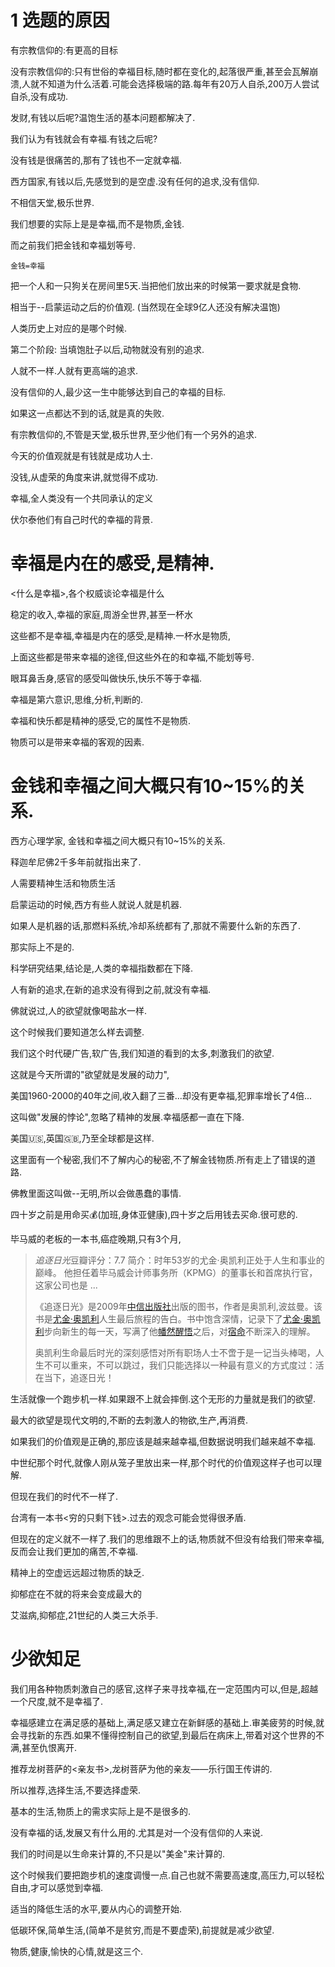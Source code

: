 # 1 选题的原因

有宗教信仰的:有更高的目标

没有宗教信仰的:只有世俗的幸福目标,随时都在变化的,起落很严重,甚至会瓦解崩溃,人就不知道为什么活着.可能会选择极端的路.每年有20万人自杀,200万人尝试自杀,没有成功.

发财,有钱以后呢?温饱生活的基本问题都解决了.

我们认为有钱就会有幸福.有钱之后呢?

没有钱是很痛苦的,那有了钱也不一定就幸福.

西方国家,有钱以后,先感觉到的是空虚.没有任何的追求,没有信仰.

不相信天堂,极乐世界.

我们想要的实际上是是幸福,而不是物质,金钱.

而之前我们把金钱和幸福划等号. 

```
金钱=幸福
```

把一个人和一只狗关在房间里5天.当把他们放出来的时候第一要求就是食物.

相当于--启蒙运动之后的价值观. (当然现在全球9亿人还没有解决温饱)

人类历史上对应的是哪个时候.

第二个阶段: 当填饱肚子以后,动物就没有别的追求.

人就不一样.人就有更高端的追求.

没有信仰的人,最少这一生中能够达到自己的幸福的目标.

如果这一点都达不到的话,就是真的失败.

有宗教信仰的,不管是天堂,极乐世界,至少他们有一个另外的追求.

今天的价值观就是有钱就是成功人士.

没钱,从虚荣的角度来讲,就觉得不成功.

幸福,全人类没有一个共同承认的定义

伏尔泰他们有自己时代的幸福的背景.

# 幸福是内在的感受,是精神.

<什么是幸福>,各个权威谈论幸福是什么

稳定的收入,幸福的家庭,周游全世界,甚至一杯水

这些都不是幸福,幸福是内在的感受,是精神.一杯水是物质,

上面这些都是带来幸福的途径,但这些外在的和幸福,不能划等号.

眼耳鼻舌身,感官的感受叫做快乐,快乐不等于幸福.

幸福是第六意识,思维,分析,判断的.

幸福和快乐都是精神的感受,它的属性不是物质.

物质可以是带来幸福的客观的因素.

# 金钱和幸福之间大概只有10~15%的关系.

西方心理学家, 金钱和幸福之间大概只有10~15%的关系.

释迦牟尼佛2千多年前就指出来了.

人需要精神生活和物质生活

启蒙运动的时候,西方有些人就说人就是机器.

如果人是机器的话,那燃料系统,冷却系统都有了,那就不需要什么新的东西了.

那实际上不是的.

科学研究结果,结论是,人类的幸福指数都在下降.

人有新的追求,在新的追求没有得到之前,就没有幸福.

佛就说过,人的欲望就像喝盐水一样.

这个时候我们要知道怎么样去调整.

我们这个时代硬广告,软广告,我们知道的看到的太多,刺激我们的欲望.

这就是今天所谓的"欲望就是发展的动力",

美国1960-2000的40年之间,收入翻了三番...却没有更幸福,犯罪率增长了4倍...

这叫做"发展的悖论",忽略了精神的发展.幸福感都一直在下降.

美国🇺🇸,英国🇬🇧,乃至全球都是这样.

这里面有一个秘密,我们不了解内心的秘密,不了解金钱物质.所有走上了错误的道路.

佛教里面这叫做--无明,所以会做愚蠢的事情.

四十岁之前是用命买💰(加班,身体亚健康),四十岁之后用钱去买命.很可悲的.

毕马威的老板的一本书,癌症晚期,只有3个月,

> *追逐日光*豆瓣评分：7.7 简介：时年53岁的尤金·奥凯利正处于人生和事业的巅峰。 他担任着毕马威会计师事务所（KPMG）的董事长和首席执行官，这家公司也是 ...
>
> 《追逐日光》是2009年[中信出版社](https://baike.baidu.com/item/中信出版社/2931859)出版的图书，作者是奥凯利,波兹曼。该书是[尤金·奥凯利](https://baike.baidu.com/item/尤金·奥凯利)人生最后旅程的告白。书中饱含深情，记录下了[尤金·奥凯利](https://baike.baidu.com/item/尤金·奥凯利)步向新生的每一天，写满了他[幡然醒悟](https://baike.baidu.com/item/幡然醒悟/258489)之后，对[宿命](https://baike.baidu.com/item/宿命/51543)不断深入的理解。
>
> 奥凯利生命最后时光的深刻感悟对所有职场人士不啻于是一记当头棒喝，人生不可以重来，不可以跳过，我们只能选择以一种最有意义的方式度过：活在当下，追逐日光！

生活就像一个跑步机一样.如果跟不上就会摔倒.这个无形的力量就是我们的欲望.

最大的欲望是现代文明的,不断的去刺激人的物欲,生产,再消费.

如果我们的价值观是正确的,那应该是越来越幸福,但数据说明我们越来越不幸福.

中世纪那个时代,就像人刚从笼子里放出来一样,那个时代的价值观这样子也可以理解.

但现在我们的时代不一样了.

台湾有一本书<穷的只剩下钱>.过去的观念可能会觉得很矛盾.

但现在的定义就不一样了.我们的思维跟不上的话,物质就不但没有给我们带来幸福,反而会让我们更加的痛苦,不幸福.

精神上的空虚远远超过物质的缺乏.

抑郁症在不就的将来会变成最大的

艾滋病,抑郁症,21世纪的人类三大杀手.



# 少欲知足

我们用各种物质刺激自己的感官,这样子来寻找幸福,在一定范围内可以,但是,超越一个尺度,就不是幸福了.

幸福感建立在满足感的基础上,满足感又建立在新鲜感的基础上.审美疲劳的时候,就会寻找新的东西.如果不懂得控制自己的欲望,到最后在病床上,带着对这个世界的不满,甚至仇恨离开.

推荐龙树菩萨的<亲友书>,龙树菩萨为他的亲友——乐行国王传讲的.

所以推荐,选择生活,不要选择虚荣.

基本的生活,物质上的需求实际上是不是很多的.

没有幸福的话,发展又有什么用的.尤其是对一个没有信仰的人来说.

我们的时间是以生命来计算的,不只是以"美金"来计算的.

这个时候我们要把跑步机的速度调慢一点.自己也就不需要高速度,高压力,可以轻松自由,才可以感觉到幸福.

适当的降低生活的水平,要从内心的调整开始.

低碳环保,简单生活,(简单不是贫穷,而是不要虚荣),前提就是减少欲望.

物质,健康,愉快的心情,就是这三个.







